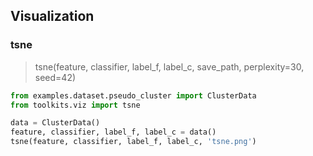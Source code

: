 ## Visualization

### tsne

> tsne(feature, classifier, label_f, label_c, save_path, perplexity=30, seed=42)

``` python
from examples.dataset.pseudo_cluster import ClusterData
from toolkits.viz import tsne

data = ClusterData()
feature, classifier, label_f, label_c = data()
tsne(feature, classifier, label_f, label_c, 'tsne.png')
```